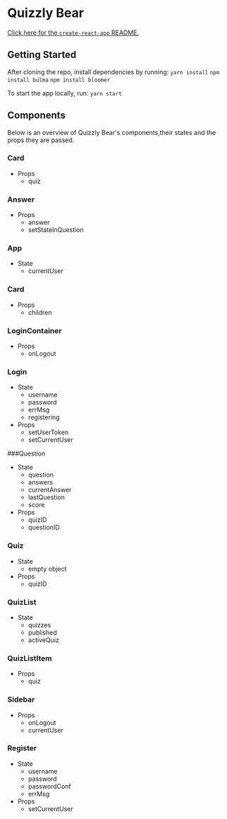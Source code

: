 # Quizzly Bear
[Click here for the `create-react-app` README.](README.cra.md)


## Getting Started 
After cloning the repo, install dependencies by running: 
`yarn install` 
`npm install bulma`
`npm install bloomer`

To start the app locally, run: 
`yarn start`

## Components
Below is an overview of Quizzly Bear's components,their states and the props they are passed.

### Card
* Props
  * quiz

### Answer
* Props
  * answer
  * setStateInQuestion

### App
* State
  * currentUser

### Card
* Props
  * children
  
### LoginContainer
* Props
  * onLogout

### Login
* State
  * username
  * password
  * errMsg
  * registering
* Props
  * setUserToken
  * setCurrentUser

###Question
* State
  * question
  * answers
  * currentAnswer
  * lastQuestion
  * score
* Props
  * quizID
  * questionID

### Quiz
* State
  * empty object
* Props
  * quizID

### QuizList
* State
  * quizzes
  * published
  * activeQuiz

### QuizListItem 
* Props
  * quiz

### Sidebar
  * Props
    * onLogout
    * currentUser

### Register 
* State 
  * username
  * password
  * passwordConf
  * errMsg
* Props
  * setCurrentUser



